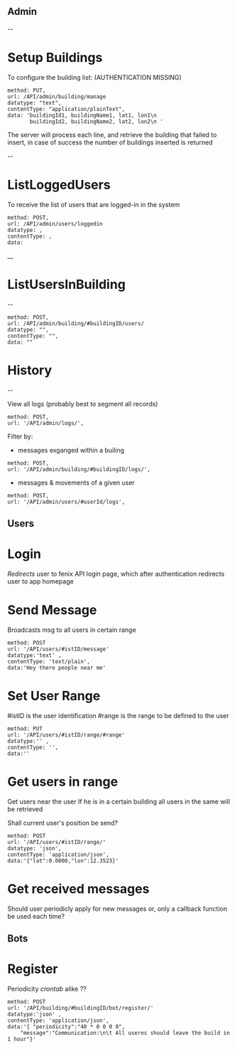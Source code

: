 ## Admin
--

# Setup Buildings
To configure the building list:
(AUTHENTICATION MISSING)
```
method: PUT,
url: /API/admin/building/manage
datatype: "text",
contentType: "application/plainText",
data: 'buildingId1, buildingName1, lat1, lon1\n
       buildingId2, buildingName2, lat2, lon2\n '
```
The server will process each line, and retrieve the building that failed to insert,
in case of success the number of buildings inserted is returned

--

# ListLoggedUsers
To receive the list of users that are logged-in in the system
```
method: POST,
url: /API/admin/users/loggedin
datatype: ,
contentType: ,
data:
```
__

# ListUsersInBuilding
--
```
method: POST,
url: /API/admin/building/#buildingID/users/
datatype: "",
contentType: "",
data: ""
```

# History
--

View all logs (probably best to segment all records)
```
method: POST,
url: '/API/admin/logs/',
```
Filter by:
- messages exganged within a builing
```
method: POST,
url: '/API/admin/building/#buildingID/logs/',
```
- messages & movements of a given user
```
method: POST,
url: '/API/admin/users/#userId/logs',
```

## Users

# Login

_Redirects_ user to fenix API login page, which after authentication redirects user to app homepage

# Send Message

Broadcasts msg to all users in certain range

```
method: POST
url: '/API/users/#istID/message'
datatype:'text' ,
contentType: 'text/plain',
data:'Hey there people near me'
```

# Set User Range

\#istID is the user identification
\#range is the range to be defined to the user

```
method: PUT
url: '/API/users/#istID/range/#range'
datatype:'' ,
contentType: '',
data:''
```

# Get users in range

Get users near the user
If he is in a certain building all users in the same will be retrieved

Shall current user's position be send?

```
method: POST
url: '/API/users/#istID/range/'
datatype: 'json',
contentType: 'application/json',
data:'{"lat":0.0000,"lon":12.3523}'
```

# Get received messages

Should user periodicly apply for new messages or, only a callback function be used each time?

## Bots

# Register

Periodicity _crontab_ alike ??
```
method: POST
url: '/API/building/#buildingID/bot/register/'
datatype:'json' ,
contentType: 'application/json',
data:'{	"periodicity":"40 * 0 0 0 0",
	"message":"Communication:\n\t All useres should leave the build in 1 hour"}'
```
